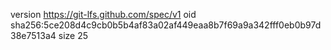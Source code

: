 version https://git-lfs.github.com/spec/v1
oid sha256:5ce208d4c9cb0b5b4af83a02af449eaa8b7f69a9a342fff0eb0b97d38e7513a4
size 25
